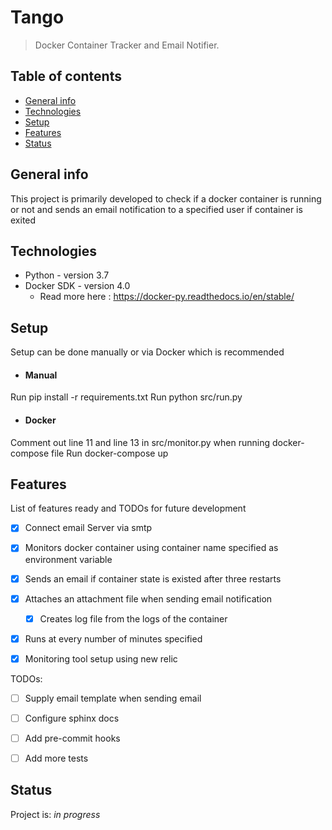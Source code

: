 # Tango

> Docker Container Tracker and Email Notifier.

## Table of contents

- [General info](#general-info)
- [Technologies](#technologies)
- [Setup](#setup)
- [Features](#features)
- [Status](#status)

## General info

This project is primarily developed to check if a docker container is running or not and sends an email notification to a specified user if container is exited


## Technologies

- Python - version 3.7
- Docker SDK - version 4.0
    - Read more here : https://docker-py.readthedocs.io/en/stable/

## Setup

Setup can be done manually or via Docker which is recommended

- #### Manual

Run pip install -r requirements.txt
Run python src/run.py

- #### Docker

Comment out line 11 and line 13 in src/monitor.py when running docker-compose file
Run docker-compose up


## Features

List of features ready and TODOs for future development

- [x] Connect email Server via smtp
- [x] Monitors docker container using container name specified as environment variable
- [x] Sends an email if container state is existed after three restarts
- [x] Attaches an attachment file when sending email notification
  - [x] Creates log file from the logs of the container
- [x] Runs at every number of minutes specified
- [x] Monitoring tool setup using new relic


TODOs:

- [ ] Supply email template when sending email
- [ ] Configure sphinx docs
- [ ] Add pre-commit hooks
- [ ] Add more tests


## Status

Project is: _in progress_
